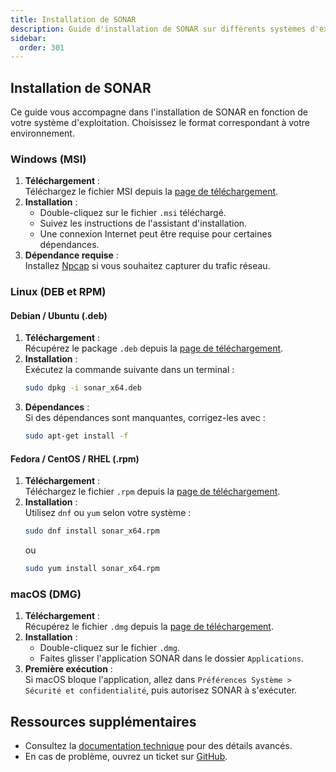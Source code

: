 ```yaml
---
title: Installation de SONAR
description: Guide d'installation de SONAR sur différents systèmes d'exploitation.
sidebar:
  order: 301
---
```


## Installation de SONAR

Ce guide vous accompagne dans l'installation de SONAR en fonction de votre
système d'exploitation. Choisissez le format correspondant à votre
environnement.

### Windows (MSI)

1. **Téléchargement** :\
   Téléchargez le fichier MSI depuis la [page de téléchargement](/doc/download).
2. **Installation** :
   - Double-cliquez sur le fichier `.msi` téléchargé.
   - Suivez les instructions de l'assistant d'installation.
   - Une connexion Internet peut être requise pour certaines dépendances.
3. **Dépendance requise** :\
   Installez [Npcap](https://npcap.com/dist/npcap-1.81.exe) si vous souhaitez
   capturer du trafic réseau.

### Linux (DEB et RPM)

#### Debian / Ubuntu (.deb)

1. **Téléchargement** :\
   Récupérez le package `.deb` depuis la
   [page de téléchargement](/doc/download).
2. **Installation** :\
   Exécutez la commande suivante dans un terminal :
   ```bash
   sudo dpkg -i sonar_x64.deb
   ```
3. **Dépendances** :\
   Si des dépendances sont manquantes, corrigez-les avec :
   ```bash
   sudo apt-get install -f
   ```

#### Fedora / CentOS / RHEL (.rpm)

1. **Téléchargement** :\
   Téléchargez le fichier `.rpm` depuis la
   [page de téléchargement](/doc/download).
2. **Installation** :\
   Utilisez `dnf` ou `yum` selon votre système :
   ```bash
   sudo dnf install sonar_x64.rpm
   ```
   ou
   ```bash
   sudo yum install sonar_x64.rpm
   ```

### macOS (DMG)

1. **Téléchargement** :\
   Récupérez le fichier `.dmg` depuis la
   [page de téléchargement](/doc/download).
2. **Installation** :
   - Double-cliquez sur le fichier `.dmg`.
   - Faites glisser l'application SONAR dans le dossier `Applications`.
3. **Première exécution** :\
   Si macOS bloque l'application, allez dans
   `Préférences Système > Sécurité et confidentialité`, puis autorisez SONAR à
   s'exécuter.

## Ressources supplémentaires

- Consultez la [documentation technique](/doc/guides/example/) pour des détails
  avancés.
- En cas de problème, ouvrez un ticket sur
  [GitHub](https://github.com/Sonar-team).
